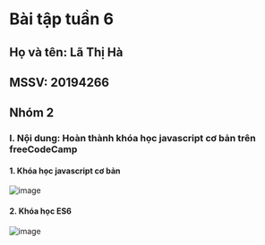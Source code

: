 # Bài tập tuần 6
## Họ và tên: Lã Thị Hà
## MSSV: 20194266
## Nhóm 2
### I. Nội dung: Hoàn thành khóa học javascript cơ bản trên freeCodeCamp
#### 1. Khóa học javascript cơ bản
 ![image](https://user-images.githubusercontent.com/91833527/140494268-ab2d328e-8e2b-480a-b31b-968975ef72a2.png)
#### 2. Khóa học ES6
![image](https://user-images.githubusercontent.com/91833527/140494357-30b989ac-a4ff-4c5e-97f6-e57cc5d87531.png)
